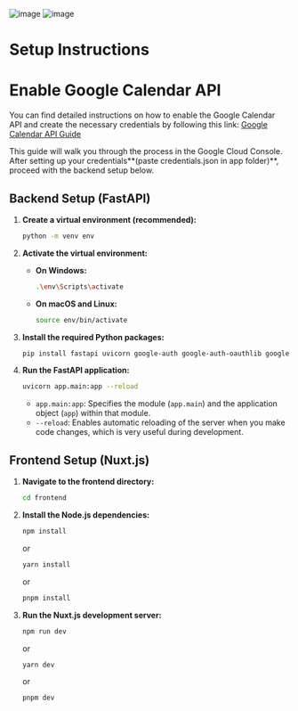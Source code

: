 ![image](https://github.com/user-attachments/assets/762c5d25-5e97-4394-82f2-050df6e96244)
![image](https://github.com/user-attachments/assets/6db557e5-a611-4440-8ca8-167b7cd9cb77)


# Setup Instructions

# Enable Google Calendar API
You can find detailed instructions on how to enable the Google Calendar API and create the necessary credentials by following this link:
[Google Calendar API Guide]([https://www.google.com/search?q=https://developers.google.com/calendar/api/quickstart/python%23step_1_turn_on_the](https://developers.google.com/workspace/calendar/api/quickstart/nodejs))

This guide will walk you through the process in the Google Cloud Console. After setting up your credentials**(paste credentials.json in app folder)**, proceed with the backend setup below.

## Backend Setup (FastAPI)

1.  **Create a virtual environment (recommended):**

    ```bash
    python -m venv env
    ```

2.  **Activate the virtual environment:**

    * **On Windows:**

        ```bash
        .\env\Scripts\activate
        ```

    * **On macOS and Linux:**

        ```bash
        source env/bin/activate
        ```

3.  **Install the required Python packages:**

    ```bash
    pip install fastapi uvicorn google-auth google-auth-oauthlib google-auth-httplib2 google-api-python-client
    ```

4.  **Run the FastAPI application:**

    ```bash
    uvicorn app.main:app --reload
    ```

    * `app.main:app`:  Specifies the module (`app.main`) and the application object (`app`) within that module.
    * `--reload`: Enables automatic reloading of the server when you make code changes, which is very useful during development.

## Frontend Setup (Nuxt.js)

1.  **Navigate to the frontend directory:**

    ```bash
    cd frontend
    ```

2.  **Install the Node.js dependencies:**

    ```bash
    npm install
    ```

    or

    ```bash
    yarn install
    ```

    or

    ```bash
    pnpm install
    ```

3.  **Run the Nuxt.js development server:**

    ```bash
    npm run dev
    ```

    or

    ```bash
    yarn dev
    ```

    or

    ```bash
    pnpm dev
    ```

